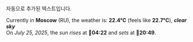 
자동으로 추가된 텍스트입니다.

<!--START_SECTION:weather:moscow-->
Currently in **Moscow** (RU), the weather is: **22.4°C** (feels like **22.7°C**), ***clear sky***<br/>
On *July 25, 2025*, the *sun rises* at 🌅**04:22** and *sets* at 🌇**20:49**.
<!--END_SECTION:weather-->
